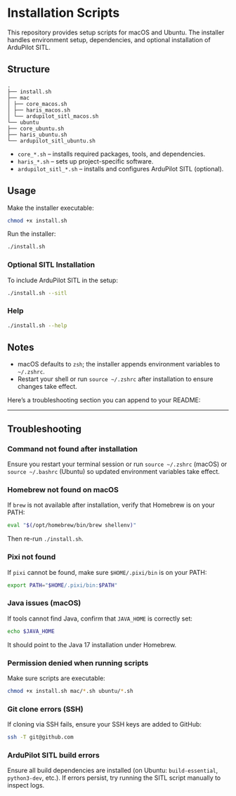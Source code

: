# Installation Scripts

This repository provides setup scripts for macOS and Ubuntu.
The installer handles environment setup, dependencies, and optional installation of ArduPilot SITL.

## Structure

```
.
├── install.sh
├── mac
│ ├── core_macos.sh
│ ├── haris_macos.sh
│ └── ardupilot_sitl_macos.sh
└── ubuntu
├── core_ubuntu.sh
├── haris_ubuntu.sh
└── ardupilot_sitl_ubuntu.sh
```

- `core_*.sh` – installs required packages, tools, and dependencies.
- `haris_*.sh` – sets up project-specific software.
- `ardupilot_sitl_*.sh` – installs and configures ArduPilot SITL (optional).

## Usage

Make the installer executable:

```bash
chmod +x install.sh
```

Run the installer:

```bash
./install.sh
```

### Optional SITL Installation

To include ArduPilot SITL in the setup:

```bash
./install.sh --sitl
```

### Help

```bash
./install.sh --help
```

## Notes

- macOS defaults to `zsh`; the installer appends environment variables to `~/.zshrc`.
- Restart your shell or run `source ~/.zshrc` after installation to ensure changes take effect.

Here’s a troubleshooting section you can append to your README:

---

## Troubleshooting

### **Command not found after installation**

Ensure you restart your terminal session or run `source ~/.zshrc` (macOS) or `source ~/.bashrc` (Ubuntu) so updated environment variables take effect.

### **Homebrew not found on macOS**

If `brew` is not available after installation, verify that Homebrew is on your PATH:

```bash
eval "$(/opt/homebrew/bin/brew shellenv)"
```

Then re-run `./install.sh`.

### **Pixi not found**

If `pixi` cannot be found, make sure `$HOME/.pixi/bin` is on your PATH:

```bash
export PATH="$HOME/.pixi/bin:$PATH"
```

### **Java issues (macOS)**

If tools cannot find Java, confirm that `JAVA_HOME` is correctly set:

```bash
echo $JAVA_HOME
```

It should point to the Java 17 installation under Homebrew.

### **Permission denied when running scripts**

Make sure scripts are executable:

```bash
chmod +x install.sh mac/*.sh ubuntu/*.sh
```

### **Git clone errors (SSH)**

If cloning via SSH fails, ensure your SSH keys are added to GitHub:

```bash
ssh -T git@github.com
```

### **ArduPilot SITL build errors**

Ensure all build dependencies are installed (on Ubuntu: `build-essential`, `python3-dev`, etc.). If errors persist, try running the SITL script manually to inspect logs.
